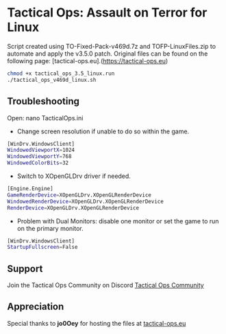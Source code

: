 # Tactical Ops: Assault on Terror for Linux

Script created using TO-Fixed-Pack-v469d.7z and TOFP-LinuxFiles.zip to automate and apply the v3.5.0 patch. Original files can be found on the following page: [tactical-ops.eu].(https://tactical-ops.eu)

```bash
chmod +x tactical_ops_3.5_linux.run
./tactical_ops_v469d_linux.sh
```

## Troubleshooting

Open: nano TacticalOps.ini

- Change screen resolution if unable to do so within the game.

```bash
[WinDrv.WindowsClient]
WindowedViewportX=1024
WindowedViewportY=768
WindowedColorBits=32
```

- Switch to XOpenGLDrv driver if needed.

```bash
[Engine.Engine]
GameRenderDevice=XOpenGLDrv.XOpenGLRenderDevice
WindowedRenderDevice=XOpenGLDrv.XOpenGLRenderDevice
RenderDevice=XOpenGLDrv.XOpenGLRenderDevice
```

- Problem with Dual Monitors: disable one monitor or set the game to run on the primary monitor.

```bash
[WinDrv.WindowsClient]
StartupFullscreen=False
```

## Support

Join the Tactical Ops Community on Discord [Tactical Ops Community](https://discord.com/invite/EHMfnqr)

## Appreciation
Special thanks to **jo0Oey** for hosting the files at  [tactical-ops.eu](https://tactical-ops.eu)
